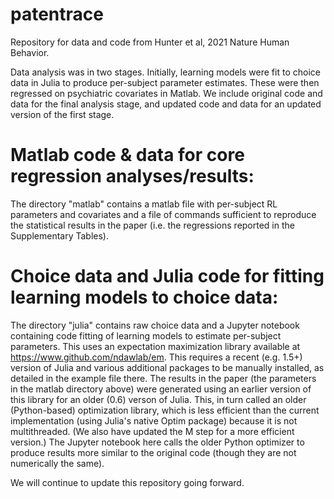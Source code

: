 # patentrace

Repository for data and code from Hunter et al, 2021 Nature Human Behavior.

Data analysis was in two stages. Initially, learning models were fit to choice data in Julia to produce per-subject parameter estimates. These were then regressed on psychiatric covariates in Matlab. We include original code and data for the final analysis stage, and updated code and data for an updated version of the first stage.

# Matlab code & data for core regression analyses/results:
The directory "matlab" contains a matlab file with per-subject RL parameters and covariates and a file of commands sufficient to reproduce the statistical results in the paper (i.e. the regressions reported in the Supplementary Tables).

# Choice data and Julia code for fitting learning models to choice data:
The directory "julia" contains raw choice data and a Jupyter notebook containing code fitting of learning models to estimate per-subject parameters.
This uses an expectation maximization library available at https://www.github.com/ndawlab/em. This requires a recent (e.g. 1.5+) version of Julia and various additional packages to be manually installed, as detailed in the example file there. 
The results in the paper (the parameters in the matlab directory above) were generated using an earlier version of this library for an older (0.6) verson of Julia. This, in turn called an older (Python-based) optimization library, which is less efficient than the current implementation (using Julia's native Optim package) because it is not multithreaded. (We also have updated the M
step for a more efficient version.) The Jupyter notebook here calls the older Python optimizer to produce results more similar
to the original code (though they are not numerically the same).

We will continue to update this repository going forward.
